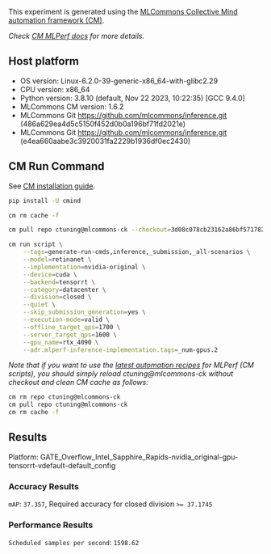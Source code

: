 This experiment is generated using the [MLCommons Collective Mind automation framework (CM)](https://github.com/mlcommons/ck).

*Check [CM MLPerf docs](https://github.com/mlcommons/ck/tree/master/docs/mlperf) for more details.*

## Host platform

* OS version: Linux-6.2.0-39-generic-x86_64-with-glibc2.29
* CPU version: x86_64
* Python version: 3.8.10 (default, Nov 22 2023, 10:22:35) 
[GCC 9.4.0]
* MLCommons CM version: 1.6.2
* MLCommons Git https://github.com/mlcommons/inference.git (486a629ea4d5c5150f452d0b0a196bf71fd2021e)
* MLCommons Git https://github.com/mlcommons/inference.git (e4ea660aabe3c3920031fa2229b1936df0ec2430)


## CM Run Command

See [CM installation guide](https://github.com/mlcommons/ck/blob/master/docs/installation.md).

```bash
pip install -U cmind

cm rm cache -f

cm pull repo ctuning@mlcommons-ck --checkout=3d08c078cb23162a86bf571782a23a562ad14dac

cm run script \
	--tags=generate-run-cmds,inference,_submission,_all-scenarios \
	--model=retinanet \
	--implementation=nvidia-original \
	--device=cuda \
	--backend=tensorrt \
	--category=datacenter \
	--division=closed \
	--quiet \
	--skip_submission_generation=yes \
	--execution-mode=valid \
	--offline_target_qps=1700 \
	--server_target_qps=1600 \
	--gpu_name=rtx_4090 \
	--adr.mlperf-inference-implementation.tags=_num-gpus.2
```
*Note that if you want to use the [latest automation recipes](https://access.cknowledge.org/playground/?action=scripts) for MLPerf (CM scripts),
 you should simply reload ctuning@mlcommons-ck without checkout and clean CM cache as follows:*

```bash
cm rm repo ctuning@mlcommons-ck
cm pull repo ctuning@mlcommons-ck
cm rm cache -f

```

## Results

Platform: GATE_Overflow_Intel_Sapphire_Rapids-nvidia_original-gpu-tensorrt-vdefault-default_config

### Accuracy Results 
`mAP`: `37.357`, Required accuracy for closed division `>= 37.1745`

### Performance Results 
`Scheduled samples per second`: `1598.62`
